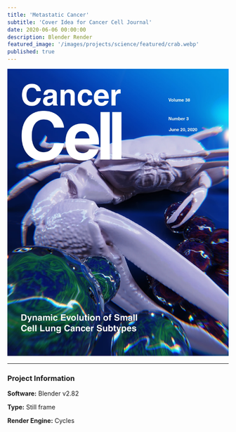 ```yaml
---
title: 'Metastatic Cancer'
subtitle: 'Cover Idea for Cancer Cell Journal'
date: 2020-06-06 00:00:00
description: Blender Render
featured_image: '/images/projects/science/featured/crab.webp'
published: true
---
```


![](/images/projects/full_size/crab.webp)

---

### Project Information

**Software:** Blender v2.82

**Type:** Still frame

**Render Engine:** Cycles
